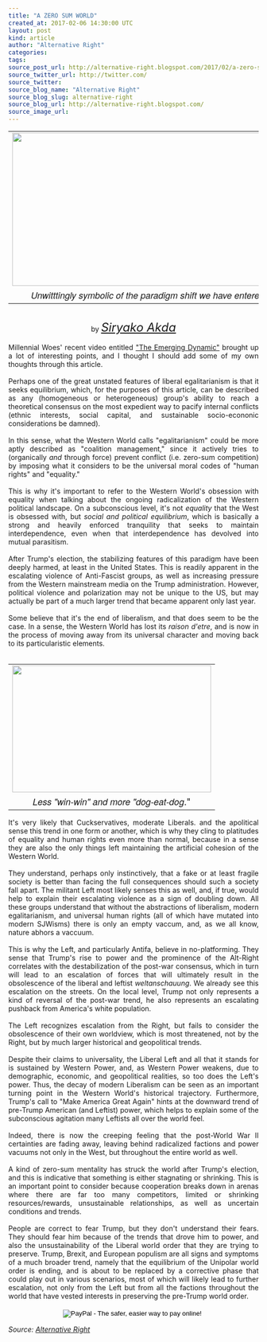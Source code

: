 ```yaml
---
title: "A ZERO SUM WORLD"
created_at: 2017-02-06 14:30:00 UTC
layout: post
kind: article
author: "Alternative Right"
categories: 
tags: 
source_post_url: http://alternative-right.blogspot.com/2017/02/a-zero-sum-world.html
source_twitter_url: http://twitter.com/
source_twitter: 
source_blog_name: "Alternative Right"
source_blog_slug: alternative-right
source_blog_url: http://alternative-right.blogspot.com/
source_image_url: 
---
```

<div dir="ltr" style="text-align: left;" trbidi="on"><div class="separator" style="clear: both; text-align: center;"></div><table align="center" cellpadding="0" cellspacing="0" class="tr-caption-container" style="margin-left: auto; margin-right: auto; text-align: center;"><tbody><tr><td style="text-align: center;"><a href="https://1.bp.blogspot.com/--PX40SxmSD4/WJiHphcv_yI/AAAAAAAAVHE/b-uC7q2XJbkG0-ygkF6A83XNjyrVw_axgCLcB/s1600/der-spiegel-e1486287598204-635x357.png" imageanchor="1" style="margin-left: auto; margin-right: auto;"><img border="0" height="308" src="https://1.bp.blogspot.com/--PX40SxmSD4/WJiHphcv_yI/AAAAAAAAVHE/b-uC7q2XJbkG0-ygkF6A83XNjyrVw_axgCLcB/s400/der-spiegel-e1486287598204-635x357.png" width="550" /></a></td></tr><tr><td class="tr-caption" style="text-align: center;"><span style="font-family: Helvetica Neue, Arial, Helvetica, sans-serif; font-size: large;"><i>Unwitttingly symbolic of the paradigm shift we have entered.</i></span></td></tr></tbody></table><br /><div style="text-align: center;">by <span style="font-size: x-large;"><i><a href="http://alternative-right.blogspot.com/search/label/Siryako%20Akda" target="_blank">Siryako Akda</a></i></span></div><div style="text-align: center;"><br /></div><div style="text-align: justify;">Millennial Woes' recent video entitled <a href="https://youtu.be/QdhD1lD_TGk" target="_blank">"The Emerging Dynamic"</a> brought up a lot of interesting points, and I thought I should add some of my own thoughts through this article.&nbsp;</div><div style="text-align: justify;"><br /></div><div style="text-align: justify;">Perhaps one of the great unstated features of liberal egalitarianism is that it seeks equilibrium, which, for the purposes of this article, can be described as any (homogeneous or heterogeneous) group's ability to reach a theoretical consensus on the most expedient way to pacify internal conflicts (ethnic interests, social capital, and sustainable socio-econonic considerations be damned).</div><div style="text-align: justify;"><br /></div><div style="text-align: justify;">In this sense, what the Western World calls "egalitarianism" could be more aptly described as "coalition management," since it actively tries to (organically <i>and </i>through force) prevent conflict (i.e. zero-sum competition) by imposing what it considers to be the universal moral codes of "human rights" and "equality."<br /><br /><a name='more'></a>This is why it's important to refer to the Western World's obsession with equality when talking about the ongoing radicalization of the Western political landscape. On a subconscious level, it's not <i>equality </i>that the West is obsessed with, but <i>social and political equilibrium</i>, which is basically a strong and heavily enforced tranquility that seeks to maintain interdependence, even when that interdependence has devolved into mutual parasitism.&nbsp;</div><div style="text-align: justify;"><br /></div><div style="text-align: justify;">After Trump's election, the stabilizing features of this paradigm have been deeply harmed, at least in the United States. This is readily apparent in the escalating violence of Anti-Fascist groups, as well as increasing pressure from the Western mainstream media on the Trump administration. However, political violence and polarization may not be unique to the US, but may actually be part of a much larger trend that became apparent only last year.&nbsp;</div><div style="text-align: justify;"><br /></div><div style="text-align: justify;">Some believe that it's the end of liberalism, and that does seem to be the case. In a sense, the Western World has lost its <i>raison d'etre</i>, and is now in the process of moving away from its universal character and moving back to its particularistic elements.&nbsp;</div><div style="text-align: justify;"><br /></div><div style="text-align: justify;"><table cellpadding="0" cellspacing="0" class="tr-caption-container" style="float: left; margin-right: 1em; text-align: left;"><tbody><tr><td style="text-align: center;"><a href="https://1.bp.blogspot.com/-kPMK_Qk09BI/WJiG1tPMXGI/AAAAAAAAVG8/g_6Gy5oqA-QLYFqXbckhG8rnfRVZQaOoQCLcB/s1600/dog-eat-dog.jpg" imageanchor="1" style="clear: left; margin-bottom: 1em; margin-left: auto; margin-right: auto;"><img border="0" height="255" src="https://1.bp.blogspot.com/-kPMK_Qk09BI/WJiG1tPMXGI/AAAAAAAAVG8/g_6Gy5oqA-QLYFqXbckhG8rnfRVZQaOoQCLcB/s400/dog-eat-dog.jpg" width="400" /></a></td></tr><tr><td class="tr-caption" style="text-align: center;"><span style="font-size: large;"><span style="font-family: helvetica neue, arial, helvetica, sans-serif;"><i>Less "win-win" and more "dog-eat-dog</i></span>."</span></td></tr></tbody></table>It's very likely that Cuckservatives, moderate Liberals. and the apolitical sense this trend in one form or another, which is why they cling to platitudes of equality and human rights even more than normal, because in a sense they are also the only things left maintaining the artificial cohesion of the Western World.&nbsp;</div><div style="text-align: justify;"><br /></div><div style="text-align: justify;">They understand, perhaps only instinctively, that a fake or at least fragile society is better than facing the full consequences should such a society fall apart. The militant Left most likely senses this as well, and, if true, would help to explain their escalating violence as a sign of doubling down. All these groups understand that without the abstractions of liberalism, modern egalitarianism, and universal human rights (all of which have mutated into modern SJWisms) there is only an empty vaccum, and, as we all know, nature abhors a vaccuum.&nbsp;</div><div style="text-align: justify;"><br /></div><div style="text-align: justify;">This is why the Left, and particularly Antifa, believe in no-platforming. They sense that Trump's rise to power and the prominence of the Alt-Right correlates with the destabilization of the post-war consensus, which in turn will lead to an escalation of forces that will ultimately result in the obsolescence of the liberal and leftist <i>weltanschauung</i>. We already see this escalation on the streets. On the local level, Trump not only represents a kind of reversal of the post-war trend, he also represents an escalating pushback from America's white population.&nbsp;</div><div style="text-align: justify;"><br /></div><div style="text-align: justify;">The Left recognizes escalation from the Right, but fails to consider the obsolescence of their own worldview, which is most threatened, not by the Right, but by much larger historical and geopolitical trends.&nbsp;</div><div style="text-align: justify;"><br /></div><div style="text-align: justify;">Despite their claims to universality, the Liberal Left and all that it stands for is sustained by Western Power, and, as Western Power weakens, due to demographic, economic, and geopolitical realities, so too does the Left's power. Thus, the decay of modern Liberalism can be seen as an important turning point in the Western World's historical trajectory. Furthermore, Trump's call to "Make America Great Again" hints at the downward trend of pre-Trump American (and Leftist) power, which helps to explain some of the subconscious agitation many Leftists all over the world feel.&nbsp;</div><div style="text-align: justify;"><br /></div><div style="text-align: justify;">Indeed, there is now the creeping feeling that the post-World War II certainties are fading away, leaving behind radicalized factions and power vacuums not only in the West, but throughout the entire world as well.&nbsp;</div><div style="text-align: justify;"><br /></div><div style="text-align: justify;">A kind of zero-sum mentality has struck the world after Trump's election, and this is indicative that something is either stagnating or shrinking. This is an important point to consider because cooperation breaks down in arenas where there are far too many competitors, limited or shrinking resources/rewards, unsustainable relationships, as well as uncertain conditions and trends.&nbsp;</div><div style="text-align: justify;"><br /></div><div style="text-align: justify;">People are correct to fear Trump, but they don't understand their fears. They should fear him because of the trends that drove him to power, and also the unsustainability of the Liberal world order that they are trying to preserve. Trump, Brexit, and European populism are all signs and symptoms of a much broader trend, namely that the equilibrium of the Unipolar world order is ending, and is about to be replaced by a corrective phase that could play out in various scenarios, most of which will likely lead to further escalation, not only from the Left but from all the factions throughout the world that have vested interests in preserving the pre-Trump world order. <br /><br /><form action="https://www.paypal.com/cgi-bin/webscr" method="post" style="text-align: justify;" target="_top"><div style="text-align: center;"><span style="font-family: inherit;"><input alt="PayPal - The safer, easier way to pay online!" border="0" name="submit" src="https://www.paypalobjects.com/en_US/i/btn/btn_donateCC_LG.gif" type="image" />&nbsp;<img alt="" border="0" height="1" src="https://www.paypalobjects.com/en_US/i/scr/pixel.gif" width="1" /></span></div></form></div></div><img src="http://feeds.feedburner.com/~r/blogspot/SBfLZ/~4/Yt8I9-WrnOs" height="1" width="1" alt=""/><div class="">
    <i>Source: <a href="http://alternative-right.blogspot.com/">Alternative Right</a></i>
</div>
